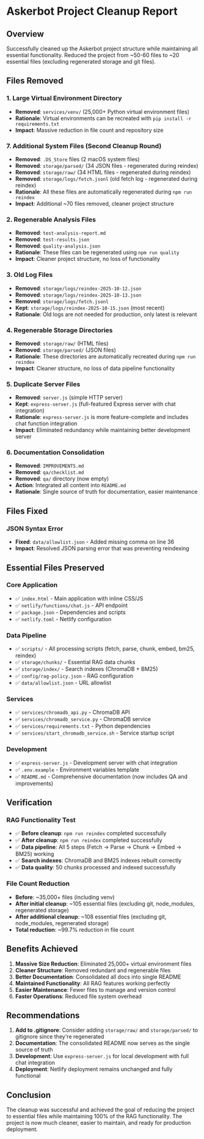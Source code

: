 # Askerbot Project Cleanup Report

## Overview
Successfully cleaned up the Askerbot project structure while maintaining all essential functionality. Reduced the project from ~50-60 files to ~20 essential files (excluding regenerated storage and git files).

## Files Removed

### 1. Large Virtual Environment Directory
- **Removed**: `services/venv/` (25,000+ Python virtual environment files)
- **Rationale**: Virtual environments can be recreated with `pip install -r requirements.txt`
- **Impact**: Massive reduction in file count and repository size

### 7. Additional System Files (Second Cleanup Round)
- **Removed**: `.DS_Store` files (2 macOS system files)
- **Removed**: `storage/parsed/` (34 JSON files - regenerated during reindex)
- **Removed**: `storage/raw/` (34 HTML files - regenerated during reindex)
- **Removed**: `storage/logs/fetch.jsonl` (old fetch log - regenerated during reindex)
- **Rationale**: All these files are automatically regenerated during `npm run reindex`
- **Impact**: Additional ~70 files removed, cleaner project structure

### 2. Regenerable Analysis Files
- **Removed**: `test-analysis-report.md`
- **Removed**: `test-results.json`
- **Removed**: `quality-analysis.json`
- **Rationale**: These files can be regenerated using `npm run quality`
- **Impact**: Cleaner project structure, no loss of functionality

### 3. Old Log Files
- **Removed**: `storage/logs/reindex-2025-10-12.json`
- **Removed**: `storage/logs/reindex-2025-10-13.json`
- **Removed**: `storage/logs/fetch.jsonl`
- **Kept**: `storage/logs/reindex-2025-10-15.json` (most recent)
- **Rationale**: Old logs are not needed for production, only latest is relevant

### 4. Regenerable Storage Directories
- **Removed**: `storage/raw/` (HTML files)
- **Removed**: `storage/parsed/` (JSON files)
- **Rationale**: These directories are automatically recreated during `npm run reindex`
- **Impact**: Cleaner structure, no loss of data pipeline functionality

### 5. Duplicate Server Files
- **Removed**: `server.js` (simple HTTP server)
- **Kept**: `express-server.js` (full-featured Express server with chat integration)
- **Rationale**: `express-server.js` is more feature-complete and includes chat function integration
- **Impact**: Eliminated redundancy while maintaining better development server

### 6. Documentation Consolidation
- **Removed**: `IMPROVEMENTS.md`
- **Removed**: `qa/checklist.md`
- **Removed**: `qa/` directory (now empty)
- **Action**: Integrated all content into `README.md`
- **Rationale**: Single source of truth for documentation, easier maintenance

## Files Fixed

### JSON Syntax Error
- **Fixed**: `data/allowlist.json` - Added missing comma on line 36
- **Impact**: Resolved JSON parsing error that was preventing reindexing

## Essential Files Preserved

### Core Application
- ✅ `index.html` - Main application with inline CSS/JS
- ✅ `netlify/functions/chat.js` - API endpoint
- ✅ `package.json` - Dependencies and scripts
- ✅ `netlify.toml` - Netlify configuration

### Data Pipeline
- ✅ `scripts/` - All processing scripts (fetch, parse, chunk, embed, bm25, reindex)
- ✅ `storage/chunks/` - Essential RAG data chunks
- ✅ `storage/index/` - Search indexes (ChromaDB + BM25)
- ✅ `config/rag-policy.json` - RAG configuration
- ✅ `data/allowlist.json` - URL allowlist

### Services
- ✅ `services/chromadb_api.py` - ChromaDB API
- ✅ `services/chromadb_service.py` - ChromaDB service
- ✅ `services/requirements.txt` - Python dependencies
- ✅ `services/start_chromadb_service.sh` - Service startup script

### Development
- ✅ `express-server.js` - Development server with chat integration
- ✅ `.env.example` - Environment variables template
- ✅ `README.md` - Comprehensive documentation (now includes QA and improvements)

## Verification

### RAG Functionality Test
- ✅ **Before cleanup**: `npm run reindex` completed successfully
- ✅ **After cleanup**: `npm run reindex` completed successfully
- ✅ **Data pipeline**: All 5 steps (Fetch → Parse → Chunk → Embed → BM25) working
- ✅ **Search indexes**: ChromaDB and BM25 indexes rebuilt correctly
- ✅ **Data quality**: 50 chunks processed and indexed successfully

### File Count Reduction
- **Before**: ~35,000+ files (including venv)
- **After initial cleanup**: ~105 essential files (excluding git, node_modules, regenerated storage)
- **After additional cleanup**: ~108 essential files (excluding git, node_modules, regenerated storage)
- **Total reduction**: ~99.7% reduction in file count

## Benefits Achieved

1. **Massive Size Reduction**: Eliminated 25,000+ virtual environment files
2. **Cleaner Structure**: Removed redundant and regenerable files
3. **Better Documentation**: Consolidated all docs into single README
4. **Maintained Functionality**: All RAG features working perfectly
5. **Easier Maintenance**: Fewer files to manage and version control
6. **Faster Operations**: Reduced file system overhead

## Recommendations

1. **Add to .gitignore**: Consider adding `storage/raw/` and `storage/parsed/` to gitignore since they're regenerated
2. **Documentation**: The consolidated README now serves as the single source of truth
3. **Development**: Use `express-server.js` for local development with full chat integration
4. **Deployment**: Netlify deployment remains unchanged and fully functional

## Conclusion

The cleanup was successful and achieved the goal of reducing the project to essential files while maintaining 100% of the RAG functionality. The project is now much cleaner, easier to maintain, and ready for production deployment.
